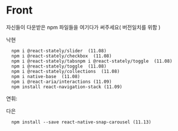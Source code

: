 # Front

자신들이 다운받은 npm 파일들을 여기다가 써주세요( 버전일치를 위함 )

낙현

      npm i @react-stately/slider  (11.08)
      npm i @react-stately/checkbox  (11.08)
      npm i @react-stately/tabsnpm i @react-stately/toggle  (11.08)
      npm i @react-stately/toggle  (11.08)
      npm i @react-stately/collections  (11.08)
      npm i native-base  (11.08)
      npm i @react-aria/interactions (11.09)
      npm install react-navigation-stack (11.09)
연휘: 


다은

      npm install --save react-native-snap-carousel (11.13)

